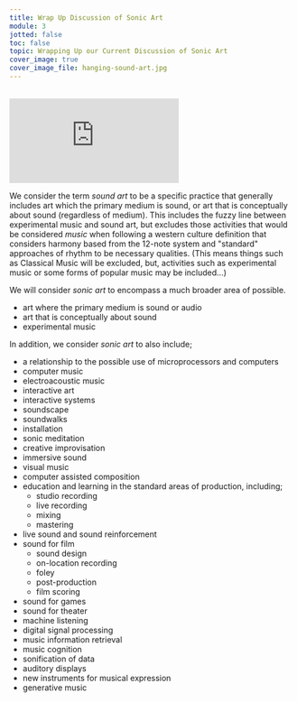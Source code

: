 ```yaml
---
title: Wrap Up Discussion of Sonic Art
module: 3
jotted: false
toc: false
topic: Wrapping Up our Current Discussion of Sonic Art
cover_image: true
cover_image_file: hanging-sound-art.jpg
---
```



<br />

<div class="embed-responsive embed-responsive-16by9"><iframe class="embed-responsive-item" src="https://www.youtube.com/embed/cCS44ENsHJ8" frameborder="0" allow="accelerometer; autoplay; encrypted-media; gyroscope; picture-in-picture" allowfullscreen></iframe></div>

<!-- kt

I want to address the discrepancy between these two interchangeable terms; _sonic art_ and _sound art_. The reason I feel this is necessary is in recognition of the fact that at the University of Montana, we will use the term _sonic art_ both for these art making practices, activities, and our _sonic art_ concentration.
-->

We consider the term _sound art_ to be a specific practice that generally includes art which the primary medium is sound, or art that is conceptually about sound (regardless of medium). This includes the fuzzy line between experimental music and sound art, but excludes those activities that would be considered _music_ when following a western culture definition that considers harmony based from the 12-note system and "standard" approaches of rhythm to be necessary qualities. (This means things such as Classical Music will be excluded, but, activities such as experimental music or some forms of popular music may be included...)

<!-- kt-->

We will consider _sonic art_ to encompass a much broader area of possible.

<!--
We will consider _sonic art_ to encompass a much broader area of possible activities dealing with the sonic. This will include the obvious and overlaps with our above definition of _sound art_;
-->

- art where the primary medium is sound or audio
- art that is conceptually about sound
- experimental music

In addition, we consider _sonic art_ to also include;

- a relationship to the possible use of microprocessors and computers
- computer music
- electroacoustic music
- interactive art
- interactive systems
- soundscape
- soundwalks
- installation
- sonic meditation
- creative improvisation
- immersive sound
- visual music
- computer assisted composition
- education and learning in the standard areas of production, including;
    - studio recording
    - live recording
    - mixing
    - mastering
- live sound and sound reinforcement
- sound for film
    - sound design
    - on-location recording
    - foley
    - post-production
    - film scoring
- sound for games
- sound for theater
- machine listening
- digital signal processing
- music information retrieval
- music cognition
- sonification of data
- auditory displays
- new instruments for musical expression
- generative music


<!-- kt --condensing
Generally, we consider _sonic art_ a more encompassing term that accounts for the various activities, directions, and interests of both our students and faculty. We find it important to allow for those associated with the _Sonic Arts_ program at the University of Montana to have the opportunity to explore directions and take ownership of their education that can incorporate the above areas, topics, or expressions. Likewise, we will not force you to label yourself as a sound artist, sonic artist, musician, artist, researcher, sound designer, etc. You are of course welcome to do so, but we want you to have the space to explore the sonic as it best supports and benefits your larger creative and artistic goals.

-->
